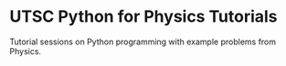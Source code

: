 # UTSC Python for Physics Tutorials

Tutorial sessions on Python programming with example problems from Physics.
